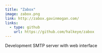 ```yaml
---
title: "Zabox"
image: zabox.png
link: http://zabox.gavinmogan.com/
links:
  - type: github
    url: https://github.com/halkeye/zabox
---
```


Development SMTP server with web interface
